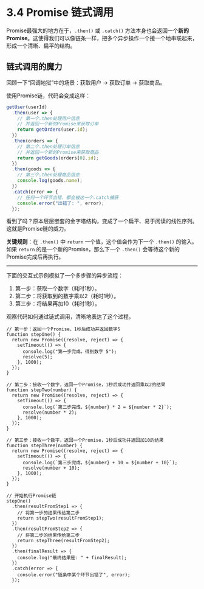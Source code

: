 # 3.4 Promise 链式调用

Promise最强大的地方在于，`.then()` 或 `.catch()` 方法本身也会返回一个**新的Promise**。这使得我们可以像链条一样，把多个异步操作一个接一个地串联起来，形成一个清晰、扁平的结构。

## 链式调用的魔力

回顾一下“回调地狱”中的场景：获取用户 -> 获取订单 -> 获取商品。

使用Promise链，代码会变成这样：

```javascript
getUser(userId)
  .then(user => {
    // 第一个.then处理用户信息
    // 并返回一个新的Promise来获取订单
    return getOrders(user.id); 
  })
  .then(orders => {
    // 第二个.then处理订单信息
    // 并返回一个新的Promise来获取商品
    return getGoods(orders[0].id);
  })
  .then(goods => {
    // 第三个.then处理商品信息
    console.log(goods.name);
  })
  .catch(error => {
    // 任何一个环节出错，都会被这一个.catch捕获
    console.error("出错了: ", error);
  });
```

看到了吗？原本层层嵌套的金字塔结构，变成了一个扁平、易于阅读的线性序列。这就是Promise链的威力。

**关键规则**：在 `.then()` 中 `return` 一个值，这个值会作为下一个 `.then()` 的输入。如果 `return` 的是一个新的Promise，那么下一个 `.then()` 会等待这个新的Promise完成后再执行。

---

下面的交互式示例模拟了一个多步骤的异步流程：
1.  第一步：获取一个数字（耗时1秒）。
2.  第二步：将获取到的数字乘以2（耗时1秒）。
3.  第三步：将结果再加10（耗时1秒）。

观察代码如何通过链式调用，清晰地表达了这个过程。

```javascript:interactive
// 第一步：返回一个Promise，1秒后成功并返回数字5
function stepOne() {
  return new Promise((resolve, reject) => {
    setTimeout(() => {
      console.log("第一步完成，得到数字 5");
      resolve(5);
    }, 1000);
  });
}

// 第二步：接收一个数字，返回一个Promise，1秒后成功并返回乘以2的结果
function stepTwo(number) {
  return new Promise((resolve, reject) => {
    setTimeout(() => {
      console.log(`第二步完成，${number} * 2 = ${number * 2}`);
      resolve(number * 2);
    }, 1000);
  });
}

// 第三步：接收一个数字，返回一个Promise，1秒后成功并返回加10的结果
function stepThree(number) {
  return new Promise((resolve, reject) => {
    setTimeout(() => {
      console.log(`第三步完成，${number} + 10 = ${number + 10}`);
      resolve(number + 10);
    }, 1000);
  });
}

// 开始执行Promise链
stepOne()
  .then(resultFromStep1 => {
    // 将第一步的结果传给第二步
    return stepTwo(resultFromStep1);
  })
  .then(resultFromStep2 => {
    // 将第二步的结果传给第三步
    return stepThree(resultFromStep2);
  })
  .then(finalResult => {
    console.log("最终结果是: " + finalResult);
  })
  .catch(error => {
    console.error("链条中某个环节出错了", error);
  });
